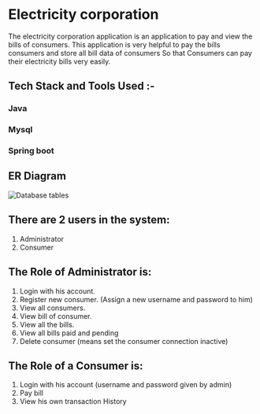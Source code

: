 # Electricity corporation
The electricity corporation application is an application to pay and view the bills of consumers. This application is very helpful to pay the bills consumers and store all bill data of consumers So that Consumers can pay their electricity bills very easily.
## Tech Stack and Tools Used :-
### Java
### Mysql
### Spring boot

## ER Diagram
![Database tables](https://user-images.githubusercontent.com/112688918/221222215-15dbc974-135a-429c-a2de-72325b1c9785.png)


## There are 2 users in the system:
1. Administrator
2. Consumer

## The Role of Administrator is: 

1. Login with his account.
2. Register new consumer. (Assign a new username and password to him)
3. View all consumers.
4. View bill of consumer.
5. View all the bills.
6. View all bills paid and pending
7. Delete consumer (means set the consumer connection inactive)

## The Role of a Consumer is: 
1. Login with his account (username and password given by admin)
2. Pay bill
3. View his own transaction History
